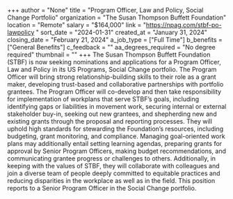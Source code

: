 +++
author = "None"
title = "Program Officer, Law and Policy, Social Change Portfolio"
organization = "The Susan Thompson Buffett Foundation"
location = "Remote"
salary = "$164,000"
link = "https://npag.com/stbf-po-lawpolicy "
sort_date = "2024-01-31"
created_at = "January 31, 2024"
closing_date = "February 21, 2024"
a_job_type = ["Full Time"]
b_benefits = ["General Benefits"]
c_feedback = ""
aa_degrees_required = "No degree required"
thumbnail = ""
+++
The Susan Thompson Buffett Foundation (STBF) is now seeking nominations and applications for a Program Officer, Law and Policy in its US Programs, Social Change portfolio. The Program Officer will bring strong relationship-building skills to their role as a grant maker, developing trust-based and collaborative partnerships with portfolio grantees. The Program Officer will co-develop and then take responsibility for implementation of workplans that serve STBF’s goals, including identifying gaps or liabilities in movement work, securing internal or external stakeholder buy-in, seeking out new grantees, and shepherding new and existing grants through the proposal and reporting processes. They will uphold high standards for stewarding the Foundation’s resources, including budgeting, grant monitoring, and compliance. Managing goal-oriented work plans may additionally entail setting learning agendas, preparing grants for approval by Senior Program Officers, making budget recommendations, and communicating grantee progress or challenges to others. Additionally, in keeping with the values of STBF, they will collaborate with colleagues and join a diverse team of people deeply committed to equitable practices and reducing disparities in the workplace as well as in the field. This position reports to a Senior Program Officer in the Social Change portfolio.